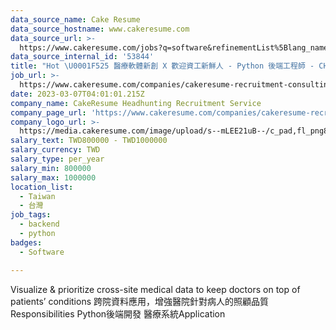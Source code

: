 ```yaml
---
data_source_name: Cake Resume
data_source_hostname: www.cakeresume.com
data_source_url: >-
  https://www.cakeresume.com/jobs?q=software&refinementList%5Blang_name%5D%5B0%5D=English&refinementList%5Bsalary_type%5D=per_year&range%5Bsalary_range%5D%5Bmin%5D=1000000&page=2
data_source_internal_id: '53844'
title: "Hot \U0001F525 醫療軟體新創 X 歡迎資工新鮮人 - Python 後端工程師 - CHH"
job_url: >-
  https://www.cakeresume.com/companies/cakeresume-recruitment-consulting/jobs/415863
date: 2023-03-07T04:01:01.215Z
company_name: CakeResume Headhunting Recruitment Service
company_page_url: 'https://www.cakeresume.com/companies/cakeresume-recruitment-consulting'
company_logo_url: >-
  https://media.cakeresume.com/image/upload/s--mLEE21uB--/c_pad,fl_png8,h_200,w_200/v1620881212/vdbipassrdfr8omwzeq6.png
salary_text: TWD800000 - TWD1000000
salary_currency: TWD
salary_type: per_year
salary_min: 800000
salary_max: 1000000
location_list:
  - Taiwan
  - 台灣
job_tags:
  - backend
  - python
badges:
  - Software

---
```


Visualize & prioritize cross-site medical data to keep doctors on top of patients’ conditions 跨院資料應用，增強醫院針對病人的照顧品質 Responsibilities Python後端開發 醫療系統Application